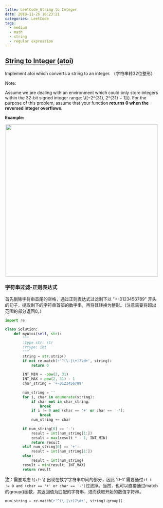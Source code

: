 ```yaml
---
title: LeetCode_String to Integer
date: 2018-11-26 16:23:21
categories: LeetCode
tags: 
  - medium
  - math
  - string
  - regular expression
---
```


## [String to Integer (atoi)](https://leetcode.com/problems/string-to-integer-atoi/)

Implement atoi which converts a string to an integer.
（字符串转32位整形）

<!--more-->

Note:

Assume we are dealing with an environment which could only store integers within the 32-bit signed integer range: \\([−2^{31},  2^{31} − 1]\\). For the purpose of this problem, assume that your function **returns 0 when the reversed integer overflows**.

**Example:**

<div align=center>
	<img src="/images/leetcode_8.png" width = "500" align=center/>
</div>


### 字符串过滤-正则表达式
首先删除字符串首尾的空格，通过正则表达式过滤剩下以 "+-0123456789" 开头的句子，提取剩下的字符串首部的数字串，再将其转换为整形。（注意需要将超出范围的部分返回0。）

```python
import re

class Solution:
    def myAtoi(self, str):
        """
        :type str: str
        :rtype: int
        """
        string = str.strip()
        if not re.match(r'^(\-|\+)?\d+', string):
            return 0
       
        INT_MIN = -pow(2, 31)
        INT_MAX = pow(2, 31) - 1
        char_string = '+-0123456789'
        
        num_string = ''
        for i, char in enumerate(string):
            if char not in char_string:
                break
            if i != 0 and (char == '+' or char == '-'):
                break
            num_string += char
       
        if num_string[0] == '-':
            result = int(num_string[1:])
            result = max(result * - 1, INT_MIN)
            return result
        elif num_string[0] == '+': 
            result = int(num_string[1:])
        else:
            result = int(num_string)
        result = min(result, INT_MAX)  
        return result
```
**注**：需要考虑 \\(+/- \\) 出现在数字字符串中间的部分，因此 '0-1' 需要通过`if i != 0 and (char == '+' or char == '-')`过滤掉。当然，也可以直接通过match的group()函数，其返回值为匹配的字符串，进而获取开始的数值字符串。

```python
num_string = re.match(r'^(\-|\+)?\d+', string).group()
```